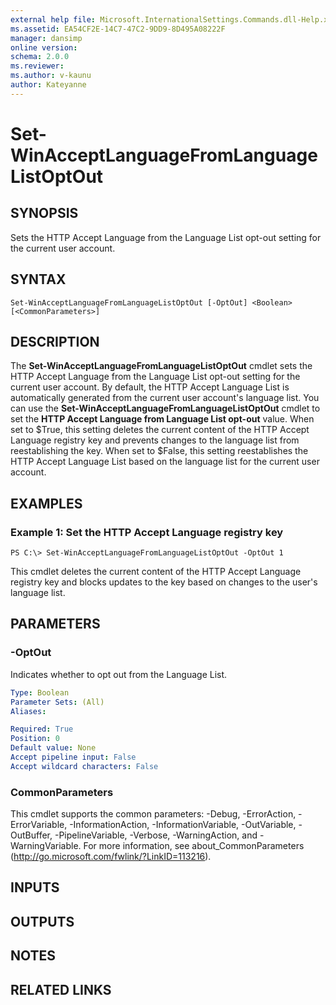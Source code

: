 ```yaml
---
external help file: Microsoft.InternationalSettings.Commands.dll-Help.xml
ms.assetid: EA54CF2E-14C7-47C2-9DD9-8D495A08222F
manager: dansimp
online version: 
schema: 2.0.0
ms.reviewer:
ms.author: v-kaunu
author: Kateyanne
---
```


# Set-WinAcceptLanguageFromLanguageListOptOut

## SYNOPSIS
Sets the HTTP Accept Language from the Language List opt-out setting for the current user account.

## SYNTAX

```
Set-WinAcceptLanguageFromLanguageListOptOut [-OptOut] <Boolean> [<CommonParameters>]
```

## DESCRIPTION
The **Set-WinAcceptLanguageFromLanguageListOptOut** cmdlet sets the HTTP Accept Language from the Language List opt-out setting for the current user account.
By default, the HTTP Accept Language List is automatically generated from the current user account's language list.
You can use the **Set-WinAcceptLanguageFromLanguageListOptOut** cmdlet to set the **HTTP Accept Language from Language List opt-out** value.
When set to $True, this setting deletes the current content of the HTTP Accept Language registry key and prevents changes to the language list from reestablishing the key.
When set to $False, this setting reestablishes the HTTP Accept Language List based on the language list for the current user account.

## EXAMPLES

### Example 1: Set the HTTP Accept Language registry key
```
PS C:\> Set-WinAcceptLanguageFromLanguageListOptOut -OptOut 1
```

This cmdlet deletes the current content of the HTTP Accept Language registry key and blocks updates to the key based on changes to the user's language list.

## PARAMETERS

### -OptOut
Indicates whether to opt out from the Language List.

```yaml
Type: Boolean
Parameter Sets: (All)
Aliases: 

Required: True
Position: 0
Default value: None
Accept pipeline input: False
Accept wildcard characters: False
```

### CommonParameters
This cmdlet supports the common parameters: -Debug, -ErrorAction, -ErrorVariable, -InformationAction, -InformationVariable, -OutVariable, -OutBuffer, -PipelineVariable, -Verbose, -WarningAction, and -WarningVariable. For more information, see about_CommonParameters (http://go.microsoft.com/fwlink/?LinkID=113216).

## INPUTS

## OUTPUTS

## NOTES

## RELATED LINKS

